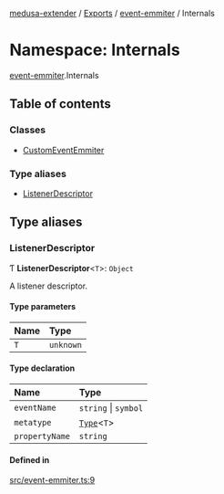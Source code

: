 [medusa-extender](../README.md) / [Exports](../modules.md) / [event-emmiter](event_emmiter.md) / Internals

# Namespace: Internals

[event-emmiter](event_emmiter.md).Internals

## Table of contents

### Classes

- [CustomEventEmmiter](../classes/event_emmiter.Internals.CustomEventEmmiter.md)

### Type aliases

- [ListenerDescriptor](event_emmiter.Internals.md#listenerdescriptor)

## Type aliases

### ListenerDescriptor

Ƭ **ListenerDescriptor**<`T`\>: `Object`

A listener descriptor.

#### Type parameters

| Name | Type |
| :------ | :------ |
| `T` | `unknown` |

#### Type declaration

| Name | Type |
| :------ | :------ |
| `eventName` | `string` \| `symbol` |
| `metatype` | [`Type`](../interfaces/types.Type.md)<`T`\> |
| `propertyName` | `string` |

#### Defined in

[src/event-emmiter.ts:9](https://github.com/adrien2p/medusa-extender/blob/ad977cf/src/event-emmiter.ts#L9)
